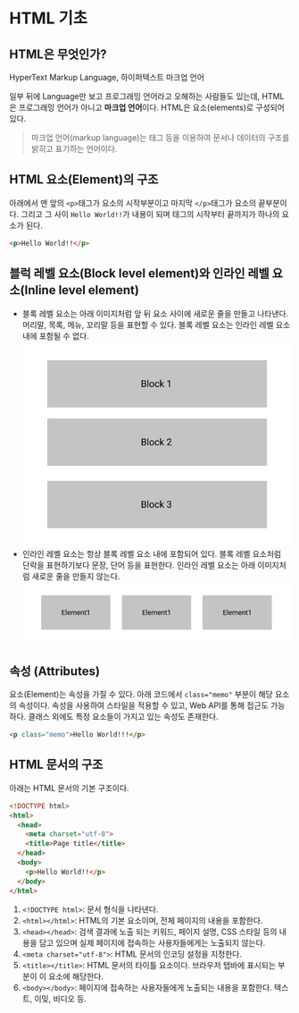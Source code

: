 # HTML 기초

## HTML은 무엇인가?
HyperText Markup Language, 하이퍼텍스트 마크업 언어

일부 뒤에 Language만 보고 프로그래밍 언어라고 오해하는 사람들도 있는데, HTML은 프로그래밍 언어가 아니고 **마크업 언어**이다. HTML은 요소(elements)로 구성되어 있다.
> 마크업 언어(markup language)는 태그 등을 이용하여 문서나 데이터의 구조를 밝히고 표기하는 언어이다.

## HTML 요소(Element)의 구조
아래에서 맨 앞의 `<p>`태그가 요소의 시작부분이고 마지막 `</p>`태그가 요소의 끝부분이다. 그리고 그 사이 `Hello World!!`가 내용이 되며 태그의 시작부터 끝까지가 하나의 요소가 된다.
```html
<p>Hello World!!</p>
```

## 블럭 레벨 요소(Block level element)와 인라인 레벨 요소(Inline level element)
- 블록 레벨 요소는 아래 이미지처럼 앞 뒤 요소 사이에 새로운 줄을 만들고 나타낸다. 머리말, 목록, 메뉴, 꼬리말 등을 표현할 수 있다. 블록 레벨 요소는 인라인 레벨 요소 내에 포함될 수 없다.
![Block Level Element](./images/Block_level_element.png)
- 인라인 레벨 요소는 항상 블록 레벨 요소 내에 포함되어 있다. 블록 레벨 요소처럼 단락을 표현하기보다 문장, 단어 등을 표현한다. 인라인 레벨 요소는 아래 이미지처럼 새로운 줄을 만들지 않는다.
![Inline Level Element](./images/Inline_level_element.png)

## 속성 (Attributes)
요소(Element)는 속성을 가질 수 있다. 아래 코드에서 `class="memo"` 부분이 해당 요소의 속성이다. 속성을 사용하여 스타일을 적용할 수 있고, Web API를 통해 접근도 가능하다. 클래스 외에도 특정 요소들이 가지고 있는 속성도 존재한다.
```html
<p class="memo">Hello World!!!</p>
```

## HTML 문서의 구조
아래는 HTML 문서의 기본 구조이다.
```html
<!DOCTYPE html>
<html>
  <head>
    <meta charset="utf-8">
    <title>Page title</title>
  </head>
  <body>
    <p>Hello World!!</p>
  </body>
</html>
```
1. `<!DOCTYPE html>`: 문서 형식을 나타낸다.
2. `<html></html>`: HTML의 기본 요소이며, 전체 페이지의 내용을 포함한다.
3. `<head></head>`: 검색 결과에 노출 되는 키워드, 페이지 설명, CSS 스타일 등의 내용을 담고 있으며 실제 페이지에 접속하는 사용자들에게는 노출되지 않는다.
4. `<meta charset="utf-8">`: HTML 문서의 인코딩 설정을 지정한다.
5. `<title></title>`: HTML 문서의 타이틀 요소이다. 브라우저 탭바에 표시되는 부분이 이 요소에 해당한다.
6. `<body></body>`: 페이지에 접속하는 사용자들에게 노출되는 내용을 포함한다. 텍스트, 이밎, 비디오 등.